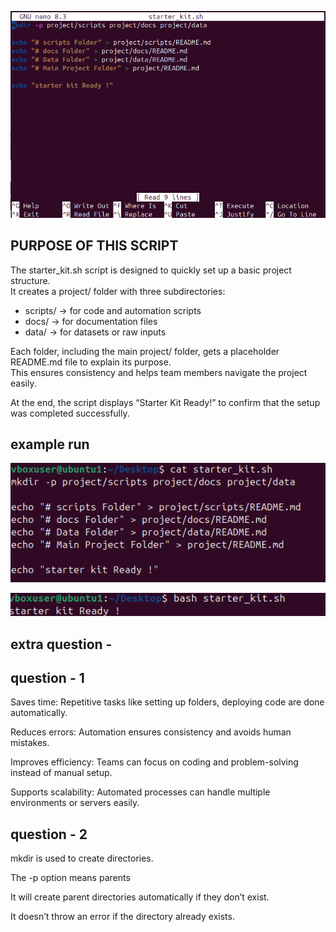 


![alt text](image.png)


## PURPOSE OF THIS SCRIPT


The starter_kit.sh script is designed to quickly set up a basic project structure.  
It creates a project/ folder with three subdirectories:  
- scripts/ → for code and automation scripts  
- docs/ → for documentation files  
- data/ → for datasets or raw inputs  

Each folder, including the main project/ folder, gets a placeholder README.md file to explain its purpose.  
This ensures consistency and helps team members navigate the project easily.  

At the end, the script displays “Starter Kit Ready!” to confirm that the setup was completed successfully.  

## example run

![alt text](<Screenshot 2025-09-09 165020-1.png>)

![alt text](<Screenshot 2025-09-09 165002.png>)

## extra question - 

## question - 1 

Saves time: Repetitive tasks like setting up folders, deploying code are done automatically.

Reduces errors: Automation ensures consistency and avoids human mistakes.

Improves efficiency: Teams can focus on coding and problem-solving instead of manual setup.

Supports scalability: Automated processes can handle multiple environments or servers easily.

## question - 2

mkdir is used to create directories.

The -p option means parents

It will create parent directories automatically if they don’t exist.

It doesn’t throw an error if the directory already exists.
